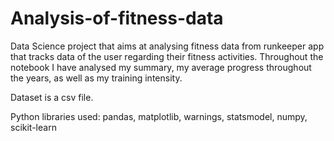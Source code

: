 # Analysis-of-fitness-data
Data Science project that aims at analysing fitness data from runkeeper app that tracks data of the user regarding their fitness activities. Throughout the notebook I have analysed my summary, my average progress throughout the years, as 
well as my training intensity.

Dataset is a csv file.

Python libraries used: pandas, matplotlib, warnings, statsmodel, numpy, scikit-learn

